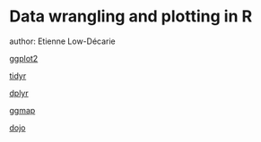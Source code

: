 Data wrangling and plotting in R
========================================================
author: Etienne Low-Décarie

[ggplot2](http://low-decarie.github.io/Data_wrangling_and_plotting/ggplot2.html#/)

[tidyr](http://low-decarie.github.io/Data_wrangling_and_plotting/tidyr.html#/)

[dplyr](http://low-decarie.github.io/Data_wrangling_and_plotting/dplyr.html#/)

[ggmap](http://low-decarie.github.io/Data_wrangling_and_plotting/ggmap.html#/)

[dojo](http://low-decarie.github.io/Data_wrangling_and_plotting/dojo.html#/)

